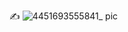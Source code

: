✍️ 
![4451693555841_ pic](https://github.com/ChenxingWang93/ComputationalGeometry/assets/31954987/bb831b57-8562-47e8-a89a-986547779182)
